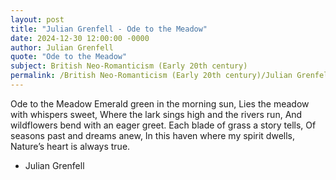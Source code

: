 ```yaml
---
layout: post
title: "Julian Grenfell - Ode to the Meadow"
date: 2024-12-30 12:00:00 -0000
author: Julian Grenfell
quote: "Ode to the Meadow"
subject: British Neo-Romanticism (Early 20th century)
permalink: /British Neo-Romanticism (Early 20th century)/Julian Grenfell/Julian Grenfell - Ode to the Meadow
---
```


Ode to the Meadow
Emerald green in the morning sun,
Lies the meadow with whispers sweet,
Where the lark sings high and the rivers run,
And wildflowers bend with an eager greet.
Each blade of grass a story tells,
Of seasons past and dreams anew,
In this haven where my spirit dwells,
Nature’s heart is always true.



- Julian Grenfell
